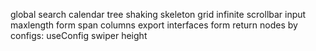 global search
calendar
tree shaking
skeleton
grid infinite
scrollbar
input maxlength
form span columns
export interfaces
form return nodes by configs: useConfig
swiper height
